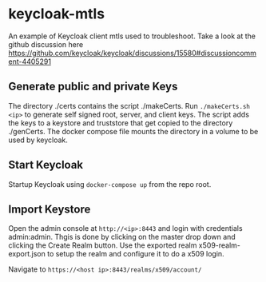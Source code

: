 # keycloak-mtls

An example of Keycloak client mtls used to troubleshoot.  Take a look at the github discussion here https://github.com/keycloak/keycloak/discussions/15580#discussioncomment-4405291

## Generate public and private Keys ##
The directory ./certs contains the script ./makeCerts.  Run `./makeCerts.sh <ip>` to generate self signed root, server, and client keys.  The script adds the keys to a keystore and truststore that get copied to the directory ./genCerts.  The docker compose file mounts the directory in a volume to be used by keycloak.  

## Start Keycloak ##
Startup Keycloak using `docker-compose up` from the repo root.

## Import Keystore ##
Open the admin console at `http://<ip>:8443` and login with credentials admin:admin.  Thgis is done by clicking on the master drop down and clicking the Create Realm button.  Use the exported realm x509-realm-export.json to setup the realm and configure it to do a x509 login.

Navigate to `https://<host ip>:8443/realms/x509/account/`

